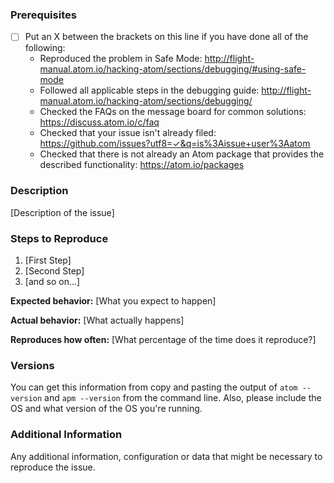 <!--

Have you read Pulsar's Code of Conduct? By filing an Issue, you are expected to comply with it, including treating everyone with respect: https://github.com/pulsar-edit/.github/blob/main/CONTRIBUTING.md

Do you want to ask a question? Are you looking for support? The Atom message board is the best place for getting support: https://discuss.atom.io

-->

### Prerequisites

* [ ] Put an X between the brackets on this line if you have done all of the following:
    * Reproduced the problem in Safe Mode: http://flight-manual.atom.io/hacking-atom/sections/debugging/#using-safe-mode
    * Followed all applicable steps in the debugging guide: http://flight-manual.atom.io/hacking-atom/sections/debugging/
    * Checked the FAQs on the message board for common solutions: https://discuss.atom.io/c/faq
    * Checked that your issue isn't already filed: https://github.com/issues?utf8=✓&q=is%3Aissue+user%3Aatom
    * Checked that there is not already an Atom package that provides the described functionality: https://atom.io/packages

### Description

[Description of the issue]

### Steps to Reproduce

1. [First Step]
2. [Second Step]
3. [and so on...]

**Expected behavior:** [What you expect to happen]

**Actual behavior:** [What actually happens]

**Reproduces how often:** [What percentage of the time does it reproduce?]

### Versions

You can get this information from copy and pasting the output of `atom --version` and `apm --version` from the command line. Also, please include the OS and what version of the OS you're running.

### Additional Information

Any additional information, configuration or data that might be necessary to reproduce the issue.
